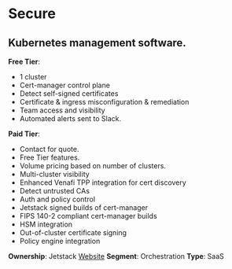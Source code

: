 # Secure

## Kubernetes management software.

**Free Tier**:

- 1 cluster
- Cert-manager control plane
- Detect self-signed certificates
- Certificate & ingress misconfiguration & remediation
- Team access and visibility
- Automated alerts sent to Slack.

**Paid Tier**:

- Contact for quote.
- Free Tier features.
- Volume pricing based on number of clusters.
- Multi-cluster visibility
- Enhanced Venafi TPP integration for cert discovery
- Detect untrusted CAs
- Auth and policy control
- Jetstack signed builds of cert-manager
- FIPS 140-2 compliant cert-manager builds
- HSM integration
- Out-of-cluster certificate signing
- Policy engine integration

**Ownership**: Jetstack
[Website](https://www.jetstack.io/jetstack-secure/)
**Segment**: Orchestration
**Type**: SaaS

